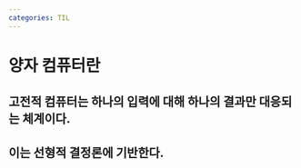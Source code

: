```yaml
---
categories: TIL
---
```


# 양자 컴퓨터란  

## 고전적 컴퓨터는 하나의 입력에 대해 하나의 결과만 대응되는 체계이다.  
## 이는 선형적 결정론에 기반한다.

## 
